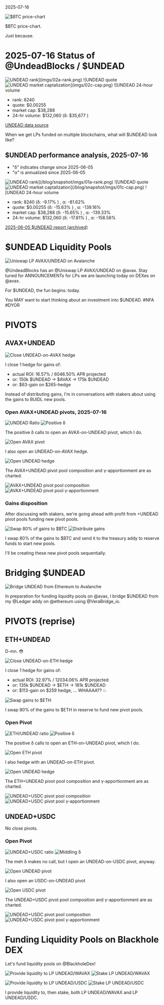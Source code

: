 2025-07-16

![$BTC price-chart](imgs/01-btc.png)

$BTC price-chart.

Just because.
# 2025-07-16 Status of @UndeadBlocks / $UNDEAD 

![$UNDEAD rank](imgs/02a-rank.png) 
![$UNDEAD quote](imgs/02b-quote.png) 
![$UNDEAD market captalization](imgs/02c-cap.png) 
![$UNDEAD 24-hour volume](imgs/02d-vol.png) 

* rank: 8240 
* quote: $0.00255 
* market cap: $38,288 
* 24-hr volume: $132,060 (δ: $35,677 ) 


[UNDEAD data source](https://www.coingecko.com/en/coins/undead-blocks) 



When we get LPs funded on multiple blockchains, what will $UNDEAD look like? 

## $UNDEAD performance analysis, 2025-07-16 

* "δ" indicates change since 2025-06-05 
* "α" is annualized since 2025-06-05 

![$UNDEAD rank](/blog/snapshot/imgs/01a-rank.png) 
![$UNDEAD quote](/blog/snapshot/imgs/01b-quote.png) 
![$UNDEAD market captalization](/blog/snapshot/imgs/01c-cap.png) 
![$UNDEAD 24-hour volume](/blog/snapshot/imgs/01d-vol.png) 

* rank: 8240 (δ: -9.17% ) , α: -81.62% 
* quote: $0.00255 (δ: -15.63% ) , α: -139.16% 
* market cap: $38,288 (δ: -15.65% ) , α: -139.33% 
* 24-hr volume: $132,060 (δ: -17.81% ) , α: -158.58% 

[2025-06-05 $UNDEAD report (archived)](https://github.com/pivoteur/biz/tree/main/blog/snapshot) 

# $UNDEAD Liquidity Pools

![Uniswap LP AVAX/UNDEAD on Avalanche](imgs/03-uniswap-lp.png)

@UndeadBlocks has an @Uniswap LP AVAX/UNDEAD on @avax. Stay tuned for ANNOUNCEMENTs for LPs we are launching today on DEXes on @avax.

For $UNDEAD, the fun begins: today.

You MAY want to start thinking about an investment into $UNDEAD. #NFA #DYOR 

# PIVOTS

## AVAX+UNDEAD

![Close UNDEAD-on-AVAX hedge](imgs/04-close-undead-hedge.png)

I close 1 hedge for gains of:

* actual ROI: 16.57% / 6046.50% APR projected
* or: 150k $UNDEAD -> $AVAX -> 175k $UNDEAD
* or: $63-gain on $265-hedge

Instead of distributing gains, I'm in conversations with stakers about using the gains to BUIDL new pools.

### Open AVAX+UNDEAD pivots, 2025-07-16 

![UNDEAD Ratio](imgs/05a-ratio.png) 
![Positive δ](imgs/05b-delta.png) 

The positive δ calls to open an AVAX-on-UNDEAD pivot, which I do. 

![Open AVAX pivot](imgs/05c-open-avax-pivot.png) 

I also open an UNDEAD-on-AVAX hedge. 

![Open UNDEAD hedge](imgs/05d-open-undead-hedge.png) 

The AVAX+UNDEAD pivot pool composition and γ-apportionment are as charted. 

![AVAX+UNDEAD pivot pool composition](imgs/06a-comp.png) 
![AVAX+UNDEAD pivot pool γ-apportionment](imgs/06b-apport.png) 

### Gains disposition

After discussing with stakers, we're going ahead with profit from +UNDEAD pivot pools funding new pivot pools.

![Swap 80% of gains to $BTC](imgs/07a-swap-to-btc.png)
![Distribute gains](imgs/07b-dist-gains.png)

I swap 80% of the gains to $BTC and send it to the treasury addy to reserve funds to start new pools.

I'll be creating these new pivot pools sequentially.

# Bridging $UNDEAD

![Bridge UNDEAD from Ethereum to Avalanche](imgs/08-bridge-undead.png)

In preparation for funding liquidity pools on @avax, I bridge $UNDEAD from my @Ledger addy on @ethereum using @VeraBridge_io. 

# PIVOTS (reprise)

## ETH+UNDEAD

D-mn. 😳

![Close UNDEAD-on-ETH hedge](imgs/09a-close-undead-hedge.png)

I close 1 hedge for gains of:

* actual ROI: 32.97% / 12034.06% APR projected
* or: 135k $UNDEAD -> $ETH -> 181k $UNDEAD
* or: $113-gain on $259 hedge, ... WHAAAA?? 💥

![Swap gains to $ETH](imgs/09b-swap-to-eth.png)

I swap 80% of the gains to $ETH in reserve to fund new pivot pools. 

### Open Pivot 

![ETH/UNDEAD ratio](imgs/10a-ratio.png) 
![Positive δ](imgs/10b-delta.png) 

The positive δ calls to open an ETH-on-UNDEAD pivot, which I do. 

![Open ETH pivot](imgs/10c-open-eth-pivot.png) 

I also hedge with an UNDEAD-on-ETH pivot. 

![Open UNDEAD hedge](imgs/10d-open-undead-hedge.png) 

The ETH+UNDEAD pivot pool composition and γ-apportionment are as charted. 

![UNDEAD+USDC pivot pool composition](imgs/11a-comp.png) 
![UNDEAD+USDC pivot pool γ-apportionment](imgs/11b-apport.png) 
## UNDEAD+USDC 

No close pivots. 

### Open Pivot 

![UNDEAD+USDC ratio](imgs/12a-ratio.png) 
![Middling δ](imgs/12b-delta.png) 

The meh δ makes no call, but I open an UNDEAD-on-USDC pivot, anyway. 

![Open UNDEAD pivot](imgs/12c-open-undead-pivot.png) 

I also open an USDC-on-UNDEAD pivot 

![Open USDC pivot](imgs/12d-open-usdc-pivot.png) 

The UNDEAD+USDC pivot pool composition and γ-apportionment are as charted. 

![UNDEAD+USDC pivot pool composition](imgs/13a-comp.png) 
![UNDEAD+USDC pivot pool γ-apportionment](imgs/13b-apport.png) 

# Funding Liquidity Pools on Blackhole DEX

Let's fund liquidity pools on @BlackholeDex!

![Provide liquidity to LP UNDEAD/WAVAX](imgs/14a-lp-undead-wavax.png)
![Stake LP UNDEAD/WAVAX](imgs/14b-stake-lp.png)

![Provide liquidity to LP UNDEAD/USDC](imgs/14c-lp-undead-usdc.png)
![Stake LP UNDEAD/USDC](imgs/14d-stake-lp.png)

I provide liquidity to, then stake, both LP UNDEAD/WAVAX and LP UNDEAD/USDC. 

